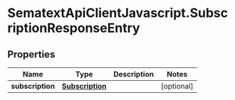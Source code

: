 # SematextApiClientJavascript.SubscriptionResponseEntry

## Properties

| Name             | Type                                | Description | Notes      |
| ---------------- | ----------------------------------- | ----------- | ---------- |
| **subscription** | [**Subscription**](Subscription.md) |             | [optional] |
